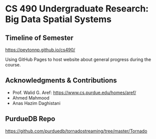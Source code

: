 # CS 490 Undergraduate Research: Big Data Spatial Systems

## Timeline of Semester 

https://peytonnp.github.io/cs490/

Using GitHub Pages to host website about general progress during the course. 

## Acknowledgments & Contributions

* Prof. Walid G. Aref: https://www.cs.purdue.edu/homes/aref/
* Ahmed Mahmood
* Anas Hazim Daghistani


## PurdueDB Repo

https://github.com/purduedb/tornadostreaming/tree/master/Tornado

